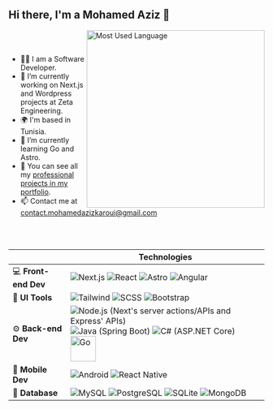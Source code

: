 
## Hi there, I'm a Mohamed Aziz  👋

<img align="right" alt="Most Used Language" width="350"  src="https://github-readme-stats-maiko26.vercel.app/api/top-langs/?username=MAiKo26&langs_count=10&hide=css,scss,html,tex,matlab&layout=compact&theme=transparent&hide_border=true" />

<br/>
<br/>


- 👨‍💻 I am a Software Developer.
- 🚀 I’m currently working on Next.js and Wordpress projects at Zeta Engineering.
- 🌍 I'm based in Tunisia.
- 🌱 I’m currently learning Go and Astro.
- 🔭 You can see all my [professional projects in my portfolio](https://portfolio-maiko26.vercel.app).
- 📫 Contact me at contact.mohamedazizkaroui@gmail.com

<br/>
<br/>

|        | Technologies                                         |
| -------------- | ---------------------------------------------------- |
| :computer: **Front-end Dev**   | <img src="https://skillicons.dev/icons?i=nextjs" alt="Next.js" title="Next.js" />    <img src="https://skillicons.dev/icons?i=react" alt="React" title="React" /> <img src="https://skillicons.dev/icons?i=astro" alt="Astro" title="Astro" />  <img src="https://skillicons.dev/icons?i=angular" alt="Angular" title="Angular" />  |
| 🎨 **UI Tools**   | <img src="https://skillicons.dev/icons?i=tailwind" alt="Tailwind" title="Tailwind" />   <img src="https://skillicons.dev/icons?i=sass" alt="SCSS" title="SCSS" />  <img src="https://skillicons.dev/icons?i=bootstrap" alt="Bootstrap" title="Bootstrap" />     |
| :gear: **Back-end Dev**    |  <img src="https://skillicons.dev/icons?i=nodejs" alt="Node.js (Next's server actions/APIs and Express' APIs)" title="Node.js (Next's server actions/APIs and Express' APIs)" />   <img src="https://skillicons.dev/icons?i=spring" alt="Java (Spring Boot)" title="Java (Spring Boot)" /> <img src="https://skillicons.dev/icons?i=dotnet" alt="C# (ASP.NET Core)" title="C# (ASP.NET Core)" /> <img src="https://skillicons.dev/icons?i=go" height="50" alt="Go" title="Go" />    |
| :iphone: **Mobile Dev** |  <img src="https://skillicons.dev/icons?i=androidstudio" alt="Android" title="Android" />  <img src="https://skillicons.dev/icons?i=react" alt="React Native" title="React Native" />    |
| :floppy_disk: **Database**   |  <img src="https://skillicons.dev/icons?i=mysql" alt="MySQL" title="MySQL" />  <img src="https://skillicons.dev/icons?i=postgresql" alt="PostgreSQL" title="PostgreSQL" />   <img src="https://skillicons.dev/icons?i=sqlite" alt="SQLite" title="SQLite" />  <img src="https://skillicons.dev/icons?i=mongodb" alt="MongoDB" title="MongoDB" />  |


  







<!--
**MAiKo26/MAiKo26** is a ✨ _special_ ✨ repository because its `README.md` (this file) appears on your GitHub profile.

Here are some ideas to get you started:



- 🔭 I’m currently working on ...
- 🌱 I’m currently learning ...
- 👯 I’m looking to collaborate on ...
- 🤔 I’m looking for help with ...
- 💬 Ask me about ...
- 📫 How to reach me: ...
- 😄 Pronouns: ...
- ⚡ Fun fact: ...
-->
